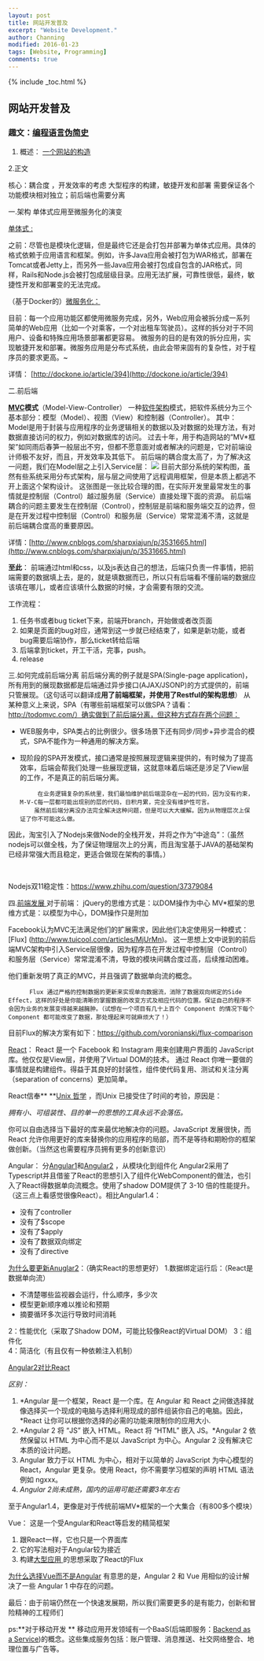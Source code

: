```yaml
---
layout: post
title: 网站开发普及
excerpt: "Website Development."
author: Channing
modified: 2016-01-23
tags: [Website, Programming]
comments: true
---
```

{% include _toc.html %}


## 网站开发普及


### 趣文：[编程语言伪简史](http://www.oschina.net/news/41233/brief-incomplete-and-mostly-wrong)


1. 概述：
               [一个网站的构造](http://www.1ke.co/course/30)

2.正文

核心：耦合度 ，开发效率的考虑
大型程序的构建，敏捷开发和部署  需要保证各个功能模块相对独立；前后端也需要分离

一.架构
单体式应用至微服务化的演变

[单体式	:](http://dockerone.com/uploads/article/20150524/89d9bfed11ff35943269b24b23b866b1.png)

之前：尽管也是模块化逻辑，但是最终它还是会打包并部署为单体式应用。具体的格式依赖于应用语言和框架。例如，许多Java应用会被打包为WAR格式，部署在Tomcat或者Jetty上，而另外一些Java应用会被打包成自包含的JAR格式，同样，Rails和Node.js会被打包成层级目录。应用无法扩展，可靠性很低，最终，敏捷性开发和部署变的无法完成。

（基于Docker的）[微服务化：](http://dockerone.com/uploads/article/20150524/858f9ae6c861c8c93cd5379be54f9fc1.png)


目前：每一个应用功能区都使用微服务完成，另外，Web应用会被拆分成一系列简单的Web应用（比如一个对乘客，一个对出租车驾驶员）。这样的拆分对于不同用户、设备和特殊应用场景部署都更容易。
             微服务的目的是有效的拆分应用，实现敏捷开发和部署。微服务应用是分布式系统，由此会带来固有的复杂性，对于程序员的要求更高。~

详情： [http://dockone.io/article/394](http://dockone.io/article/394)




二.前后端

**[MVC](https://zh.wikipedia.org/wiki/MVC)模式**（Model-View-Controller）
一种[软件架构](https://zh.wikipedia.org/wiki/%E8%BD%AF%E4%BB%B6%E6%9E%B6%E6%9E%84)模式，把软件系统分为三个基本部分：模型（Model）、视图（View）和控制器（Controller）。
    其中： Model是用于封装与应用程序的业务逻辑相关的数据以及对数据的处理方法，有对数据直接访问的权力，例如对数据库的访问。
     过去十年，用于构造网站的”MV*框架”如同雨后春笋一般层出不穷，但都不愿意面对或者解决的问题是，它对前端设计师极不友好，而且，开发效率及其低下。
          前后端的耦合度太高了，为了解决这一问题，我们在Model层之上引入Service层：
![](http://images.cnitblog.com/blog/306623/201401/231951107414.png)
           目前大部分系统的架构图，虽然有些系统采用分布式架构，层与层之间使用了远程调用框架，但是本质上都逃不开上面这个架构设计。
          这张图是一张比较合理的图，在实际开发里最常发生的事情就是控制层（Control）越过服务层（Service）直接处理下面的资源。
           前后端耦合的问题主要发生在控制层（Control），控制层是前端和服务端交互的边界，但是在开发过程中控制层（Control）和服务层（Service）常常混淆不清，这就是前后端耦合度高的重要原因。

详情：[http://www.cnblogs.com/sharpxiajun/p/3531665.html](http://www.cnblogs.com/sharpxiajun/p/3531665.html)


**至此**：
           前端通过html和css，以及js表达自己的想法，后端只负责一件事情，把前端需要的数据填上去，是的，就是填数据而已，所以只有后端看不懂前端的数据应该填在哪儿，或者应该填什么数据的时候，才会需要有限的交流。

工作流程：

1. 任务书或者bug ticket下来，前端开branch，开始做或者改页面
2. 如果是页面的bug对应，通常到这一步就已经结束了，如果是新功能，或者bug需要后端协作，那么ticket转给后端
3. 后端拿到ticket，开工干活，完事，push。
4. release




三.如何完成前后端分离
              前后端分离的例子就是SPA(Single-page application)，所有用到的展现数据都是后端通过异步接口(AJAX/JSONP)的方式提供的，前端只管展现。（这句话可以翻译成**用了前端框架，并使用了Restful的架构思想**）
              从某种意义上来说，SPA（有哪些前端框架可以做SPA？请看：http://todomvc.com/）确实做到了前后端分离，但这种方式存在两个问题：

* WEB服务中，SPA类占的比例很少。很多场景下还有同步/同步+异步混合的模式，SPA不能作为一种通用的解决方案。
* 现阶段的SPA开发模式，接口通常是按照展现逻辑来提供的，有时候为了提高效率，后端会帮我们处理一些展现逻辑，这就意味着后端还是涉足了View层的工作，不是真正的前后端分离。

           在业务逻辑复杂的系统里，我们最怕维护前后端混杂在一起的代码，因为没有约束，M-V-C每一层都可能出现别的层的代码，日积月累，完全没有维护性可言。
          虽然前后端分离没办法完全解决这种问题，但是可以大大缓解。因为从物理层次上保证了你不可能这么做。
因此，淘宝引入了Nodejs来做Node的全栈开发，并将之作为”中途岛”：（虽然nodejs可以做全栈，为了保证物理层次上的分离，而且淘宝基于JAVA的基础架构已经非常强大而且稳定，更适合做现在架构的事情。）

 

Nodejs双11稳定性：https://www.zhihu.com/question/37379084


四.[前端发展 ](http://chan.science/%E5%89%8D%E7%AB%AF%E5%BC%80%E5%8F%91%E6%8A%80%E6%9C%AF%E7%9A%84%E5%8F%91%E5%B1%95/)
对于前端：
jQuery的思维方式是：以DOM操作为中心
MV*框架的思维方式是：以模型为中心，DOM操作只是附加


Facebook认为MVC无法满足他们的扩展需求，因此他们决定使用另一种模式：[Flux] (http://www.tuicool.com/articles/MjUrMn)。
          这一思想上文中说到的前后端MVC架构中引入Service层很像，因为程序员在开发过程中控制层（Control）和服务层（Service）常常混淆不清，导致的模块间耦合度过高，后续推动困难。

他们重新发明了真正的MVC，并且强调了数据单向流的概念。

          Flux 通过严格的控制数据的更新来实现单向数据流，消除了数据双向绑定的Side Effect，这样的好处是你能清晰的掌握数据的改变方式及相应代码的位置。保证自己的程序不会因为业务的发展变得越来越臃肿。（试想在一个项目有几十上百个 Component 的情况下每个 Component 都可能改变了数据，那处理起来可就麻烦大了！）
目前Flux的解决方案有如下：https://github.com/voronianski/flux-comparison

[React](http://reactjs.cn/react/docs/why-react.html)：
             React 是一个 Facebook 和 Instagram 用来创建用户界面的 JavaScript 库。他仅仅是View层，并使用了Virtual DOM的技术。
            通过 React 你唯一要做的事情就是构建组件。得益于其良好的封装性，组件使代码复用、测试和关注分离（separation of concerns）更加简单。

React信奉** **[Unix 哲学](https://en.wikipedia.org/wiki/Unix_philosophy) ，而Unix 已接受住了时间的考验，原因是：

*拥有小、可组装性、目的单一的思想的工具永远不会落伍。*

你可以自由选择当下最好的库来最优地解决你的问题。JavaScript 发展很快，而 React 允许你用更好的库来替换你的应用程序的局部，而不是等待和期盼你的框架做创新。（当然这也需要程序员拥有更多的创新意识）


Angular：
分[Angular1](https://docs.google.com/document/d/1Ma8baPpeS-MPgvaqybiPa-6b2HQMrGEzSb1wR0mpUDA/edit#)和[Angular2](https://docs.google.com/document/d/19_9pshmkAQOA67UWTm41bzWbvikwerVjnCD97D0JS7g/edit#) ，从模块化到组件化
Angular2采用了Typescript并且借鉴了React的思想引入了组件化WebComponent的做法，也引入了React得数据单向流概念。使用了shadow DOM提供了 3-10 倍的性能提升。（这三点上看感觉很像React）。相比Angular1.4：

* 没有了controller
* 没有了$scope
* 没有了$apply
* 没有了数据双向绑定
* 没有了directive

[为什么要更新Anuglar2](http://www.oschina.net/translate/angular-1-vs-angular-2-a-high-level-comparison)：（确实React的思想更好）
1.数据绑定运行后：（React是数据单向流）

* 不清楚哪些监视器会运行，什么顺序，多少次
* 模型更新顺序难以推论和预期
* 摘要循环多次运行导致时间消耗

2：性能优化（采取了Shadow DOM，可能比较像React的Virtual DOM）
3：组件化  
4：简洁化（有且仅有一种依赖注入机制）

[Angular2对比React](https://www.youtube.com/watch?v=XQM0K6YG18s)

*区别：*

1. *Angular 是一个框架，React 是一个库。在 Angular 和 React 之间做选择就像选择买一个现成的电脑与选择利用现成的部件组装你自己的电脑。因此，*React 让你可以根据你选择的必需的功能来限制你的应用大小.
2. *Angular 2 将 “JS” 嵌入 HTML。React 将 “HTML” 嵌入 JS。*Angular 2 依然保留以 HTML 为中心而不是以 JavaScript 为中心。Angular 2 没有解决它本质的设计问题。
3. Angular 致力于以 HTML 为中心，相对于以简单的 JavaScript 为中心模型的 React，Angular 更复杂。使用 React，你不需要学习框架的声明 HTML 语法例如 ngxxx。
4. *Angular 2尚未成熟，国内的运用可能还需要3年左右*

至于Angular1.4，更像是对于传统前端MV*框架的一个大集合（有800多个模块）

Vue：
这是一个受Angular和React等启发的精简框架

1. 跟React一样，它也只是一个界面库
2. 它的写法相对于Angular较为接近
3. 构建[大型应用 ](http://cn.vuejs.org/guide/application.html)的思想采取了React的Flux

[为什么选择Vue而不是Angular](http://cn.vuejs.org/guide/comparison.html)
有意思的是，Angular 2 和 Vue 用相似的设计解决了一些 Angular 1 中存在的问题。




最后：由于前端仍然在一个快速发展期，所以我们需要更多的是有能力，创新和冒险精神的工程师们

ps:**对于移动开发  **
移动应用开发领域有一个BaaS(后端即服务：[Backend as a Service](http://baike.baidu.com/link?url=ddIZmWYWygM5J9Ms24kLsEPF1ay2Gq4tRcwih2zQ1r_wwXWpR-0dCZ3V0pJ0BpvByd6xyu5RQqRiiHHZM1OXw_))的概念。这些集成服务包括：账户管理、消息推送、社交网络整合、地理位置与广告等。

